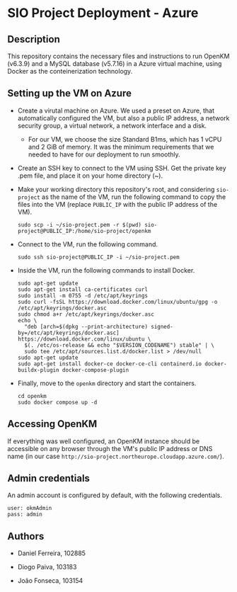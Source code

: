 # SIO Project Deployment - Azure

## Description

This repository contains the necessary files and instructions to run OpenKM (v6.3.9) and a MySQL database (v5.7.16) in a Azure virtual machine, using Docker as the conteinerization technology.

## Setting up the VM on Azure

- Create a virutal machine on Azure. We used a preset on Azure, that automatically configured the VM, but also a public IP address, a network security group, a virtual network, a network interface and a disk.
  
  - For our VM, we choose the size Standard B1ms, which has 1 vCPU and 2 GiB of memory. It was the minimum requirements that we needed to have for our deployment to run smoothly.

- Create an SSH key to connect to the VM using SSH. Get the private key .pem file, and place it on your home directory (~).

- Make your working directory this repository's root, and considering `sio-project` as the name of the VM, run the following command to copy the files into the VM (replace `PUBLIC_IP` with the public IP address of the VM).
  
  ```shell
  sudo scp -i ~/sio-project.pem -r $(pwd) sio-project@PUBLIC_IP:/home/sio-project/openkm
  ```

- Connect to the VM, run the following command.
  
  ```shell
  sudo ssh sio-project@PUBLIC_IP -i ~/sio-project.pem
  ```

- Inside the VM, run the following commands to install Docker.
  
  ```shell
  sudo apt-get update
  sudo apt-get install ca-certificates curl
  sudo install -m 0755 -d /etc/apt/keyrings
  sudo curl -fsSL https://download.docker.com/linux/ubuntu/gpg -o /etc/apt/keyrings/docker.asc
  sudo chmod a+r /etc/apt/keyrings/docker.asc
  echo \
    "deb [arch=$(dpkg --print-architecture) signed-by=/etc/apt/keyrings/docker.asc] https://download.docker.com/linux/ubuntu \
    $(. /etc/os-release && echo "$VERSION_CODENAME") stable" | \
    sudo tee /etc/apt/sources.list.d/docker.list > /dev/null
  sudo apt-get update
  sudo apt-get install docker-ce docker-ce-cli containerd.io docker-buildx-plugin docker-compose-plugin
  ```

- Finally, move to the `openkm` directory and start the containers.
  
  ```shell
  cd openkm
  sudo docker compose up -d
  ```

## Accessing OpenKM

If everything was well configured, an OpenKM instance should be accessible on any browser through the VM's public IP address or DNS name (in our case `http://sio-project.northeurope.cloudapp.azure.com/`).

## Admin credentials

An admin account is configured by default, with the following credentials.

```
user: okmAdmin
pass: admin
```

## Authors

- Daniel Ferreira, 102885

- Diogo Paiva, 103183

- João Fonseca, 103154
